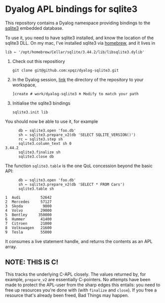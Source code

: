# Dyalog APL bindings for sqlite3

This repository contains a Dyalog namespace providing bindings to the [sqlite3](https://www.sqlite.org/) embedded database. 

To use it, you need to have sqlite3 installed, and know the location of the sqlite3 DLL. On my mac, I've installed sqlite3 via [homebrew](https://brew.sh), and it lives in 

```apl
lib ← '/opt/homebrew/Cellar/sqlite/3.44.2/lib/libsqlite3.dylib'
```

1. Check out this repositiory
    ```
    git clone git@github.com:xpqz/dyalog-sqlite3.git
    ```
1. In the Dyalog session, [link](https://dyalog.github.io/link) the directory of the repository to your workspace,
    ```
    ]create # work/dyalog-sqlite3 ⍝ Modify to match your path
    ```
1. Initialise the sqlite3 bindings
    ```
    sqlite3.init lib
    ```

You should now be able to use it, for example

```apl
      db ← sqlite3.open 'foo.db'
      sh ← sqlite3.prepare_v2(db 'SELECT SQLITE_VERSION()')
      rc ← sqlite3.step sh
      sqlite3.column_text sh 0
3.44.2
      sqlite3.finalize sh
      sqlite3.close db
```

The function `sqlite3.table` is the one QoL concession beyond the basic API:

```apl
      db ← sqlite3.open 'foo.db'
      sh ← sqlite3.prepare_v2(db 'SELECT * FROM Cars')
      sqlite3.table sh

1  Audi         52642
2  Mercedes     57127
3  Skoda         9000
4  Volvo        29000
5  Bentley     350000
6  Hummer       41400
7  Citroen      21000
8  Volkswagen   21600
9  Tesla        55000
```

It consumes a live statement handle, and returns the contents as an APL array.

## NOTE: THIS IS C!

This tracks the underlying C-APL closely. The values returned by, for example, `prepare_v2` are essentially C-pointers. No attempts have been made to protect the APL-user from the sharp edges this entails: you need to free up resources you're done with (with `finalize` and `close`). If you free a resource that's already been freed, Bad Things may happen.